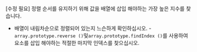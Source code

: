 [수정 필요]
정렬 순서를 유지하기 위해 값을 배열에 삽입 해야하는 가장 높은 지수를 찾습니다.

- 배열이 내림차순으로 정렬되어 있는지 느슨하게 확인하십시오.
-`array.prototype.reverse ()`및`array.prototype.findIndex ()`를 사용하여 요소를 삽입 해야하는 적절한 마지막 인덱스를 찾으십시오.
